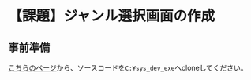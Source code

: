 ﻿# 【課題】ジャンル選択画面の作成

## 事前準備

[こちらのページ](https://classroom.github.com/a/OdI5K6wl)から、ソースコードを`C:¥sys_dev_exe`へcloneしてください。
